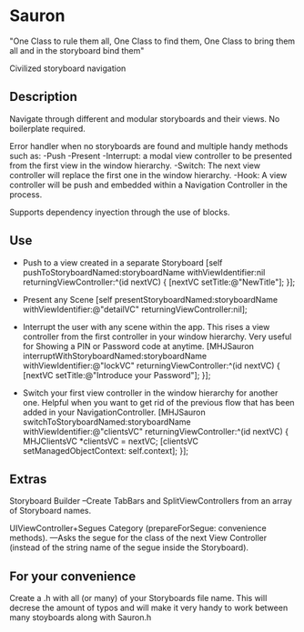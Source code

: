 Sauron
======

"One Class to rule them all, One Class to find them, One Class to bring them all and in the storyboard bind them"

Civilized storyboard navigation


Description
-----------
Navigate through different and modular storyboards and their views. No boilerplate required.

Error handler when no storyboards are found and multiple handy methods such as:
-Push
-Present
-Interrupt: a modal view controller to be presented from the first view in the window hierarchy.
-Switch: The next view controller will replace the first one in the window hierarchy.
-Hook: A view controller will be push and embedded within a Navigation Controller in the process.

Supports dependency inyection through the use of blocks.


Use
---
- Push to a view created in a separate Storyboard
[self pushToStoryboardNamed:storyboardName
        withViewIdentifier:nil
    returningViewController:^(id nextVC) {
        [nextVC setTitle:@"NewTitle"];
    }];

- Present any Scene
[self presentStoryboardNamed:storyboardName
              withViewIdentifier:@"detailVC"
         returningViewController:nil];

- Interrupt the user with any scene within the app. This rises a view controller from the first controller in your window hierarchy. Very useful for Showing a PIN or Password code at anytime.
  [MHJSauron interruptWithStoryboardNamed:storyboardName
                         withViewIdentifier:@"lockVC"
                    returningViewController:^(id nextVC) {
                        [nextVC setTitle:@"Introduce your Password"];
    }];

- Switch your first view controller in the window hierarchy for another one. Helpful when you want to get rid of the previous flow that has been added in your NavigationController.
  [MHJSauron switchToStoryboardNamed:storyboardName
                    withViewIdentifier:@"clientsVC"
               returningViewController:^(id nextVC) {
                  MHJClientsVC *clientsVC = nextVC;
                  [clientsVC setManagedObjectContext: self.context];
    }];
    


Extras
------
Storyboard Builder
–Create TabBars and SplitViewControllers from an array of Storyboard names.

UIViewController+Segues Category (prepareForSegue: convenience methods). 
—Asks the segue for the class of the next View Controller (instead of the string name of the segue inside the Storyboard).

For your convenience
--------------------
Create a .h with all (or many) of your Storyboards file name. This will decrese the amount of typos and will make it very handy to work between many stoyboards along with Sauron.h
